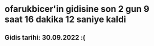 # ofarukbicer'in gidisine son 2 gun 9 saat 16 dakika 12 saniye kaldi

## Gidis tarihi: 30.09.2022 :(